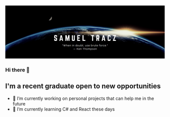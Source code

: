 [![Social banner for traczs](https://github.com/traczs/traczs/blob/main/assets/header_banner.png)](https://traczs.github.io/)
### Hi there 👋
## I'm a recent graduate open to new opportunities

- 🔭 I’m currently working on personal projects that can help me in the future
- 🌱 I’m currently learning C# and React these days

